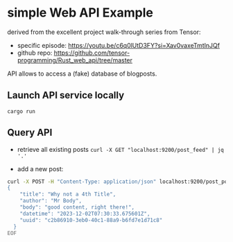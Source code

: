 # simple Web API Example
derived from the excellent project walk-through series from Tensor: 
* specific episode: https://youtu.be/c6q0lUtD3FY?si=Xav0vaxeTmtlnJQf
* github repo: https://github.com/tensor-programming/Rust_web_api/tree/master

API allows to access a (fake) database of blogposts.

## Launch API service locally
`cargo run`

## Query API
* retrieve all existing posts 
`curl -X GET "localhost:9200/post_feed" | jq '.'`

* add a new post:
```bash
curl -X POST -H "Content-Type: application/json" localhost:9200/post_post -d @- <<EOF
{
    "title": "Why not a 4th Title",
    "author": "Mr Body",
    "body": "good content, right there!",
    "datetime": "2023-12-02T07:30:33.675601Z",
    "uuid": "c2b86910-3eb0-40c1-88a9-b6fd7e1d71c8"
  } 
EOF
```

